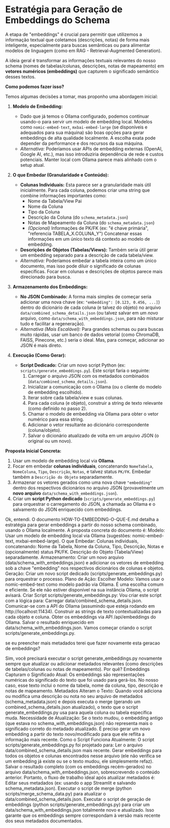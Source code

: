 # Estratégia para Geração de Embeddings do Schema

A etapa de "embeddings" é crucial para permitir que utilizemos a informação textual que coletamos (descrições, notas) de forma mais inteligente, especialmente para buscas semânticas ou para alimentar modelos de linguagem (como em RAG - Retrieval-Augmented Generation).

A ideia geral é transformar as informações textuais relevantes do nosso schema (nomes de tabelas/colunas, descrições, notas de mapeamento) em **vetores numéricos (embeddings)** que capturem o significado semântico desses textos.

**Como podemos fazer isso?**

Temos algumas decisões a tomar, mas proponho uma abordagem inicial:

1.  **Modelo de Embedding:**
    *   Dado que já temos o Ollama configurado, podemos continuar usando-o para servir um modelo de embedding local. Modelos como `nomic-embed-text`, `mxbai-embed-large` (se disponíveis e adequados para sua máquina) são boas opções para gerar embeddings de alta qualidade localmente. A escolha exata pode depender da performance e dos recursos da sua máquina.
    *   *Alternativa:* Poderíamos usar APIs de embedding externas (OpenAI, Google AI, etc.), mas isso introduziria dependência de rede e custos potenciais. Manter local com Ollama parece mais alinhado com o setup atual.

2.  **O que Embedar (Granularidade e Conteúdo):**
    *   **Colunas Individuais:** Esta parece ser a granularidade mais útil inicialmente. Para cada coluna, podemos criar uma string que combine informações importantes como:
        *   Nome da Tabela/View Pai
        *   Nome da Coluna
        *   Tipo da Coluna
        *   Descrição da Coluna (do `schema_metadata.json`)
        *   Notas de Mapeamento da Coluna (do `schema_metadata.json`)
        *   *(Opcional)* Informações de PK/FK (ex: "é chave primária", "referencia TABELA_X.COLUNA_Y")
        Concatenar essas informações em um único texto dá contexto ao modelo de embedding.
    *   **Descrições de Objetos (Tabelas/Views):** Também seria útil gerar um embedding separado para a descrição de cada tabela/view.
    *   *Alternativa:* Poderíamos embedar a tabela inteira como um único documento, mas isso pode diluir o significado de colunas específicas. Focar em colunas e descrições de objetos parece mais direcionado para busca.

3.  **Armazenamento dos Embeddings:**
    *   **No JSON Combinado:** A forma mais simples de começar seria adicionar uma nova chave (ex: `"embedding": [0.123, 0.456, ...]`) dentro do dicionário de cada coluna (e talvez do objeto) no arquivo `data/combined_schema_details.json` (ou talvez salvar em um *novo* arquivo, como `data/schema_with_embeddings.json`, para não misturar tudo e facilitar a regeneração).
    *   *Alternativa (Mais Escalável):* Para grandes schemas ou para buscas muito rápidas, usar um banco de dados vetorial (como ChromaDB, FAISS, Pinecone, etc.) seria o ideal. Mas, para começar, adicionar ao JSON é mais direto.

4.  **Execução (Como Gerar):**
    *   **Script Dedicado:** Criar um novo script Python (ex: `scripts/generate_embeddings.py`). Este script faria o seguinte:
        1.  Carregar o arquivo JSON com os metadados combinados (`data/combined_schema_details.json`).
        2.  Inicializar a comunicação com o Ollama (ou o cliente do modelo de embedding escolhido).
        3.  Iterar sobre cada tabela/view e suas colunas.
        4.  Para cada coluna (e objeto), construir a string de texto relevante (como definido no passo 2).
        5.  Chamar o modelo de embedding via Ollama para obter o vetor numérico para essa string.
        6.  Adicionar o vetor resultante ao dicionário correspondente (coluna/objeto).
        7.  Salvar o dicionário atualizado de volta em um arquivo JSON (o original ou um novo).

**Proposta Inicial Concreta:**

1.  Usar um modelo de embedding local via **Ollama**.
2.  Focar em embedar **colunas individuais**, concatenando `NomeTabela`, `NomeColuna`, `Tipo`, `Descrição`, `Notas`, e talvez status `PK/FK`. Embedar também a `Descrição do Objeto` separadamente.
3.  Armazenar os vetores gerados como uma nova chave `"embedding"` dentro dos respectivos dicionários no arquivo JSON (provavelmente um **novo arquivo** `data/schema_with_embeddings.json`).
4.  Criar um **script Python dedicado** (`scripts/generate_embeddings.py`) para orquestrar o carregamento do JSON, a chamada ao Ollama e o salvamento do JSON enriquecido com embeddings.


Ok, entendi. O documento HOW-TO-EMBEDDING-O-QUE-E.md detalha a estratégia para gerar embeddings a partir do nosso schema combinado, usando o Ollama localmente.
A proposta concreta do documento é:
Modelo: Usar um modelo de embedding local via Ollama (sugestões: nomic-embed-text, mxbai-embed-large).
O que Embedar:
Colunas individuais, concatenando: Nome da Tabela, Nome da Coluna, Tipo, Descrição, Notas e (opcionalmente) status PK/FK.
Descrição do Objeto (Tabela/View) separadamente.
Armazenamento: Criar um novo arquivo (data/schema_with_embeddings.json) e adicionar os vetores de embedding sob a chave "embedding" nos respectivos dicionários de colunas e objetos.
Geração: Criar um novo script dedicado (scripts/generate_embeddings.py) para orquestrar o processo.
Plano de Ação:
Escolher Modelo: Vamos usar o nomic-embed-text como modelo padrão via Ollama. É uma escolha comum e eficiente. Se ele não estiver disponível na sua instância Ollama, o script avisará.
Criar Script scripts/generate_embeddings.py: Vou criar este script com a lógica para:
Carregar data/combined_schema_details.json.
Comunicar-se com a API do Ollama (assumindo que esteja rodando em http://localhost:11434).
Construir as strings de texto contextualizadas para cada objeto e coluna.
Obter os embeddings via API /api/embeddings do Ollama.
Salvar o resultado enriquecido em data/schema_with_embeddings.json.
Vamos começar criando o script scripts/generate_embeddings.py.


se eu preencher mais metadados terei que fazer novamente esta geracao de embeddings?

Sim, você precisará executar o script generate_embeddings.py novamente sempre que atualizar ou adicionar metadados relevantes (como descrições de tabelas/colunas ou notas de mapeamento).
Por quê?
Embeddings Capturam o Significado Atual: Os embeddings são representações numéricas do significado do texto que foi usado para gerá-los. No nosso caso, esse texto inclui o nome da tabela, nome da coluna, tipo, descrição e notas de mapeamento.
Metadados Alteram o Texto: Quando você adiciona ou modifica uma descrição ou nota no seu arquivo de metadados (schema_metadata.json) e depois executa o merge (gerando um combined_schema_details.json atualizado), o texto que o script generate_embeddings.py usa para aquela coluna ou tabela específica muda.
Necessidade de Atualização: Se o texto mudou, o embedding antigo (que estava no schema_with_embeddings.json) não representa mais o significado correto do metadado atualizado. É preciso gerar um novo embedding a partir do texto novo/modificado para que ele reflita a informação mais recente.
Como o Script Funciona Atualmente:
O script scripts/generate_embeddings.py foi projetado para:
Ler o arquivo data/combined_schema_details.json mais recente.
Gerar embeddings para todos os objetos e colunas encontrados nesse arquivo (ele não verifica se um embedding já existe ou se o texto mudou, ele simplesmente refaz).
Salvar o resultado completo (com os embeddings recém-gerados) no arquivo data/schema_with_embeddings.json, sobrescrevendo o conteúdo anterior.
Portanto, o fluxo de trabalho ideal após atualizar metadados é:
Editar seus metadados (ex: usando o app Streamlit e salvando schema_metadata.json).
Executar o script de merge (python scripts/merge_schema_data.py) para atualizar o data/combined_schema_details.json.
Executar o script de geração de embeddings (python scripts/generate_embeddings.py) para criar um data/schema_with_embeddings.json totalmente novo e atualizado.
Isso garante que os embeddings sempre correspondam à versão mais recente dos seus metadados documentados.